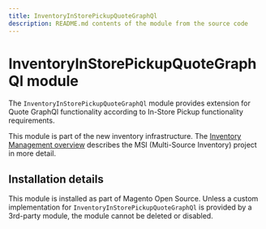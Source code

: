 ```yaml
---
title: InventoryInStorePickupQuoteGraphQl
description: README.md contents of the module from the source code
---
```


# InventoryInStorePickupQuoteGraphQl module

The `InventoryInStorePickupQuoteGraphQl` module provides extension for Quote GraphQl functionality according to In-Store Pickup functionality requirements.

This module is part of the new inventory infrastructure. The
[Inventory Management overview](https://devdocs.magento.com/guides/v2.4/inventory/index.html)
describes the MSI (Multi-Source Inventory) project in more detail.

## Installation details

This module is installed as part of Magento Open Source. Unless a custom implementation for `InventoryInStorePickupQuoteGraphQl`
is provided by a 3rd-party module, the module cannot be deleted or disabled.


